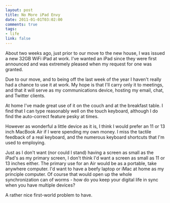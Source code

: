 ```yaml
--- 
layout: post
title: No More iPad Envy
date: 2011-01-01T03:02:00
comments: true
tags:
- life
link: false
---
```

About two weeks ago, just prior to our move to the new house, I was issued a new 32GB WiFi iPad at work. I've wanted an iPad since they were first announced and was extremely pleased when my request for one was granted.

Due to our move, and to being off the last week of the year I haven't really had a chance to use it at work. My hope is that I'll carry only it to meetings, and that it will serve as my communications device, hosting my email, chat, and Twitter clients.

At home I've made great use of it on the couch and at the breakfast table. I find that I can type reasonably well on the touch keyboard, although I do find the auto-correct feature pesky at times.

However as wonderful a little device as it is, I think I would prefer an 11 or 13 inch MacBook Air if I were spending my own money. I miss the tactile feedback of a real keyboard, and the numerous keyboard shortcuts that I'm used to employing. 

Just as I don't want (nor could I stand) having a screen as small as the iPad's as my primary screen, I don't think I'd want a screen as small as 11 or 13 inches either. The primary use for an Air would be as a portable, take anywhere computer. I'd want to have a beefy laptop or iMac at home as my principle computer. Of course that would open up the whole synchronization can of worms - how do you keep your digital life in sync when you have multiple devices?

A rather nice first-world problem to have.
